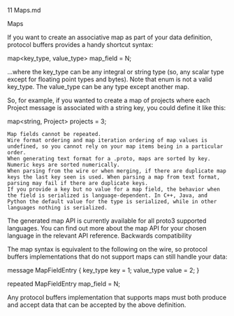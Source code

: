 11 Maps.md

Maps

If you want to create an associative map as part of your data definition, protocol buffers provides a handy shortcut syntax:

map<key_type, value_type> map_field = N;

...where the key_type can be any integral or string type (so, any scalar type except for floating point types and bytes). Note that enum is not a valid key_type. The value_type can be any type except another map.

So, for example, if you wanted to create a map of projects where each Project message is associated with a string key, you could define it like this:

map<string, Project> projects = 3;

    Map fields cannot be repeated.
    Wire format ordering and map iteration ordering of map values is undefined, so you cannot rely on your map items being in a particular order.
    When generating text format for a .proto, maps are sorted by key. Numeric keys are sorted numerically.
    When parsing from the wire or when merging, if there are duplicate map keys the last key seen is used. When parsing a map from text format, parsing may fail if there are duplicate keys.
    If you provide a key but no value for a map field, the behavior when the field is serialized is language-dependent. In C++, Java, and Python the default value for the type is serialized, while in other languages nothing is serialized.

The generated map API is currently available for all proto3 supported languages. You can find out more about the map API for your chosen language in the relevant API reference.
Backwards compatibility

The map syntax is equivalent to the following on the wire, so protocol buffers implementations that do not support maps can still handle your data:

message MapFieldEntry {
  key_type key = 1;
  value_type value = 2;
}

repeated MapFieldEntry map_field = N;

Any protocol buffers implementation that supports maps must both produce and accept data that can be accepted by the above definition.